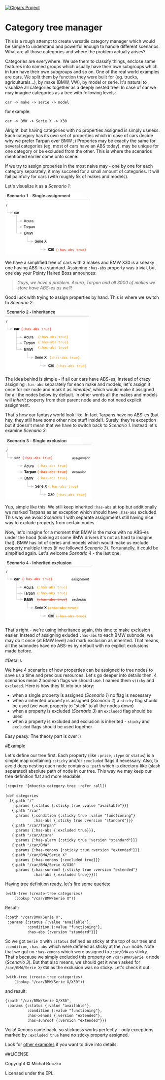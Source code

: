 [![Clojars Project](https://img.shields.io/clojars/v/mbuczko/categorizer.svg)](https://clojars.org/mbuczko/categorizer)

# Category tree manager

This is a rough attempt to create versatile category manager which would be simple to understand and powerful enough to handle different scenarios.
What are all those categories and where the problem actually arises?

Categories are everywhere. We use them to classify things, enclose same features into named groups which usually have their own subgroups which in turn have their own subgroups and so on.
One of the real world examples are cars. We split them by function they were built for (eg. trucks, agriculturals...), by make (BMW, VW), by model or serie.
It's natural to visualize all categories together as a deeply nested tree. In case of car we may imagine categories as a tree with following levels:

    car -> make -> serie -> model

for example:

    car -> BMW -> Serie X -> X30

Alright, but having categories with no properties assigned is simply useless. Each category has its own set of properties which in case of cars decide why we prefer Tarpan over BMW ;)
Properies may be exactly the same for several categories (eg. most of cars have an ABS today), may be unique for one category or be excluded from the other. This is where the scenarios mentioned earlier come onto scene.

If we try to assign properies in the most naive may - one by one for each category separately, it may succeed for a small amount of categories. It will fail painfully for cars (with roughly 5k of makes and models).

Let's visualize it as a _Scenario 1_:

![scenario1](https://github.com/mbuczko/categorizer/blob/master/docs/scenario1.png "scenario 1")

We have a simplified tree of cars with 3 makes and BMW X30 is a sneaky one having ABS in a standard. Assigning ```:has-abs``` property was trivial, but one day your Pointy Haired Boss announces:

> _Guys, we have a problem. Acura, Tarpan and all 3000 of makes we store have ABS-es as well!_

Good luck with trying to assign properties by hand. This is where we switch to _Scenario 2_:

![scenario2](https://github.com/mbuczko/categorizer/blob/master/docs/scenario2.png "scenario 2")

The idea behind is simple - if all our cars have ABS-es, instead of crazy assigning ```:has-abs``` separately for each make and models, let's assign it once for _car_ node and mark it as _inherited_, which would make it assigned for all the nodes below by default.
In other words all the makes and models will _inherit_ property from their parent node and do not need explicit assignment.

That's how our fantasy world look like. In fact Tarpans have no ABS-es (but hey, they still have some other nice stuff inside!). Surely, they're exception but it doesn't mean that we have to switch back to _Scenario 1_. Instead let's examine _Scenario 3_:

![scenario3](https://github.com/mbuczko/categorizer/blob/master/docs/scenario3.png "scenario 3")

Yup, simple like this. We still keep inherited ```:has-abs``` at top but additionally we marked Tarpans as an exception which should have ```:has-abs``` excluded. This way we avoid _Scenario 1_ with separate assignments still having nice way to exclude property from certain nodes.

Now, let's imagine for a moment that BMW is the make with no ABS-es under the hood (looking at some BMW drivers it's not as hard to imagine that). BMW has lot of series and models which would make us exclude property multiple times (if we followed _Scenario 3_). Fortunatelly, it could be simplfied again. Let's welcome _Scenario 4_ - the last one.

![scenario4](https://github.com/mbuczko/categorizer/blob/master/docs/scenario4.png "scenario 4")

That's right - we're using inheritance again, this time to make exclusion easier. Instead of assigning exluded ```:has-abs```  to each BMW subnode, we may do it once (at BMW level) and mark exclusion as inherited. That means, all the subnodes have no ABS-es by default with no explicit exclusions made before.

#Details

We have 4 scenarios of how properties can be assigned to tree nodes to save us a time and precious resources. Let's go deeper into details then.
4 scenarios mean 2 boolean flags we should use. I named them ```sticky``` and ```excluded```. Here is how they fit into our story:

- when a single property is assigned (_Scenario 1_) no flag is necessary
- when a inherited property is assigned (_Scenario 2_) a ```sticky``` flag should be used (we want property to "stick" to all the nodes down)
- when a property is excluded (_Scenario 3_) an ```excluded``` flag should be used
- when a property is excluded and exclusion is inherited - ```sticky``` and ```excluded``` flags should be used together

Easy peasy. The theory part is over :)


#Example

Let's define our tree first. Each property (like ```:price```, ```:type``` or ```status```) is a simple map containing ```:sticky``` and/or ```:excluded``` flags if necessary. Also, to avoid deep nesting each node contains a ```:path``` which is directory-like (slash separated) absolute path of node in our tree. This
way we may keep our tree definition flat and more readable.

    (require '[mbuczko.category.tree :refer :all])

    (def categories
      [{:path "/"
        :params {:status {:sticky true :value "available"}}}
       {:path "/car"
        :params {:condition {:sticky true :value "functioning"}
                 :has-abs {:sticky true :version "standard"}}}
       {:path "/car/Tarpan"
        :params {:has-abs {:excluded true}}},
       {:path "/car/Acura"
        :params {:has-alarm {:sticky true :version "standard"}}}
       {:path "/car/BMW"
        :params {:has-xenons {:sticky true :version "extended"}}}
       {:path "/car/BMW/Serie X"
        :params {:has-xenons {:excluded true}}}
       {:path "/car/BMW/Serie X/X30"
        :params {:has-sunroof {:sticky true :version "extended"}
                 :has-abs {:excluded true}}}])


Having tree definition ready, let's fire some queries:

    (with-tree (create-tree categories)
        (lookup "/car/BMW/Serie X"))

Result:

    {:path "/car/BMW/Serie X",
     :params {:status {:value "available"},
              :condition {:value "functioning"},
              :has-abs {:version "standard"}}}


So we got ```Serie X``` with ```:status``` defined as sticky at the top of our tree and ```:condition```, ```:has-abs``` which were defined as sticky at the ```/car``` node.
Note that we got no ```:has-xenons``` which were assigned to ```/car/BMW``` as sticky. That's because we simply excluded this property on ```/car/BMW/Serie X``` node (_Scenario 3_).
But that also means, we should get it when asked for ```/car/BMW/Serie X/X30``` as the exclusion was no sticky. Let's check it out:

    (with-tree (create-tree categories)
        (lookup "/car/BMW/Serie X/X30"))

and result:

    {:path "/car/BMW/Serie X/X30",
     :params {:status {:value "available"},
              :condition {:value "functioning"},
              :has-xenons {:version "extended"},
              :has-sunroof {:version "extended"}}}

Voila! Xenons came back, so stickness works perfectly - only exceptions marked by ```:excluded true``` have no sticky property assigned.

Look for [other examples](https://github.com/mbuczko/categorizer/blob/master/docs/literate.html) if you want to dive into details.


##LICENSE

Copyright © Michał Buczko

Licensed under the EPL.
